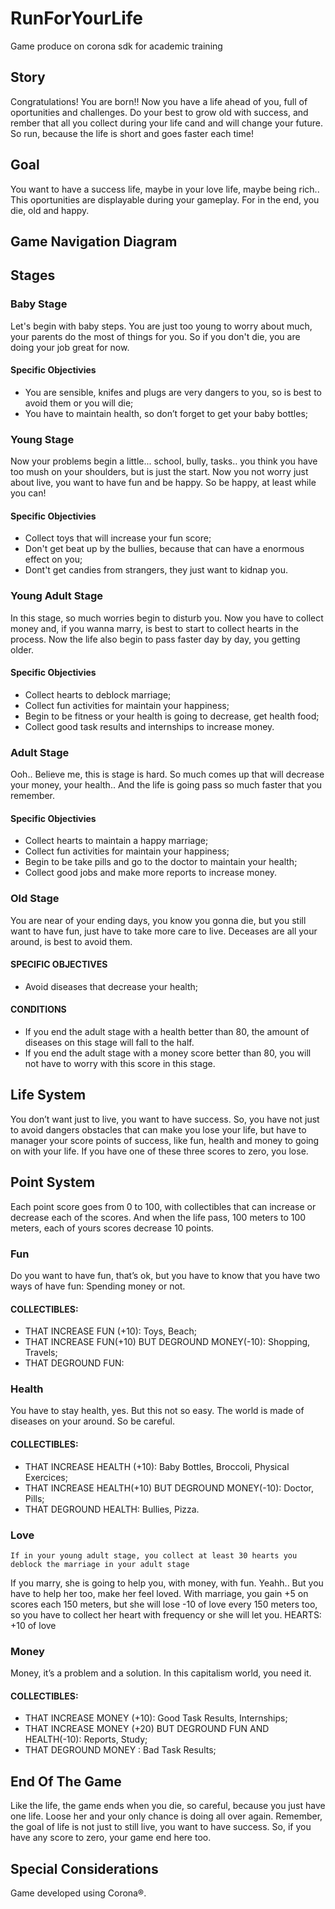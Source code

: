 # RunForYourLife
Game produce on corona sdk for academic training

## Story

Congratulations! You are born!!
	Now you have a life ahead of you, full of oportunities and challenges. Do your best to grow old with success, and rember that all you collect during your life cand and will change your future. So run, because the life is short and goes faster each time!
  
## Goal

You want to have a success life, maybe in your love life, maybe being rich.. This oportunities are displayable  during your gameplay. For in the end, you die, old and happy.

## Game Navigation Diagram

## Stages

  ### Baby Stage
  Let's begin with baby steps. You are just too young to worry about much, your parents do the most of things for you. So if you don't die, you are doing your job great for now.
  #### Specific Objectivies
  - You are sensible, knifes and plugs are very dangers to you, so is best to avoid them or you will die;
  - You have to maintain health, so don’t forget to get your baby bottles;
  
  ### Young Stage
  Now your problems begin a little... school, bully, tasks.. you think you have too mush on your shoulders, but is just the start. Now you not worry just about live, you want to have fun and be happy. So be happy, at least while you can! 
  #### Specific Objectivies
  - Collect toys that will increase your fun score;
  - Don't get beat up by the bullies, because that can have a enormous effect on you; 
  - Dont't get candies from strangers, they just want to kidnap you.
  
  ### Young Adult Stage
  In this stage, so much worries begin to disturb you. Now you have to collect money and, if you wanna marry, is best to start to collect hearts in the process. Now the life also begin to pass faster day by day, you getting older.
  #### Specific Objectivies
  - Collect hearts to deblock marriage;
  - Collect fun activities for maintain your happiness;
  - Begin to be fitness or your health is going to decrease, get health food;
  - Collect good task results and internships to increase money.
  
  ### Adult Stage
   Ooh.. Believe me, this is stage is hard. So much comes up that will decrease your money, your health.. And the life is going pass so much faster that you remember.
  #### Specific Objectivies
  - Collect hearts to maintain a happy marriage;
  - Collect fun activities for maintain your happiness;
  - Begin to be take pills and go to the doctor to maintain your health;
  - Collect good jobs and make more reports to increase money.
  
  ### Old Stage
  You are near of your ending days, you know you gonna die, but you still want to have fun, just have to take more care to live.
  Deceases are all your around, is best to avoid them.
  #### SPECIFIC OBJECTIVES
  - Avoid diseases that decrease your health;
  #### CONDITIONS
  - If you end the adult stage with a health better than 80, the amount of diseases on this stage will fall to the half.
  - If you end the adult stage with a money score better than 80, you will not have to worry with this score in this stage.

## Life System
You don’t want just to live, you want to have success. So, you have not just to avoid dangers obstacles that can make you lose your life, but have to manager your score points of success, like fun, health and money to going on with your life. If you have one of these three scores to zero, you lose. 

## Point System
Each point score goes from 0 to 100, with collectibles that can increase or decrease each of the scores. And when the life pass, 100 meters to 100 meters, each of yours scores decrease 10 points.

  ### Fun
  Do you want to have fun, that’s ok, but you have to know that you have two ways of have fun: Spending money or not.
  #### COLLECTIBLES:
  - THAT INCREASE FUN (+10): Toys, Beach;
  - THAT INCREASE FUN(+10) BUT DEGROUND MONEY(-10): Shopping, Travels;
  - THAT DEGROUND FUN: 
  
  ### Health
  You have to stay health, yes. But this not so easy. The world is made of diseases on your around. So be careful.
  #### COLLECTIBLES:
  - THAT INCREASE HEALTH (+10):  Baby Bottles, Broccoli, Physical Exercices;
  - THAT INCREASE HEALTH(+10) BUT DEGROUND MONEY(-10): Doctor, Pills;
  - THAT DEGROUND HEALTH: Bullies, Pizza.
  
  ### Love
    If in your young adult stage, you collect at least 30 hearts you deblock the marriage in your adult stage
  If you marry, she is going to help you, with money, with fun. Yeahh.. But you have to help her too, make her feel loved. 
	With marriage, you gain +5 on scores each 150 meters, but she will lose -10 of love every 150 meters too, so you have to collect her heart with frequency or she will let you.
		HEARTS: +10 of love
    
  ### Money
  Money, it’s a problem and a solution. In this capitalism world, you need it.
  #### COLLECTIBLES:
  - THAT INCREASE MONEY  (+10):  Good Task Results, Internships;
  - THAT INCREASE MONEY (+20) BUT DEGROUND FUN AND HEALTH(-10): Reports, Study;
  - THAT DEGROUND MONEY : Bad Task Results;
  
## End Of The Game
Like the life, the game ends when you die, so careful, because you just have one life. Loose her and your only chance is doing all over again. Remember, the goal of life is not just to still live, you want to have success. So, if you have any score to zero, your game end here too.

## Special Considerations
Game developed using Corona®.

